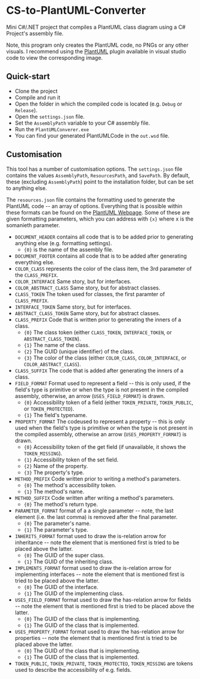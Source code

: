 # CS-to-PlantUML-Converter
Mini C#/.NET project that compiles a PlantUML class diagram using a C# Project's assembly file. 

Note, this program only creates the PlantUML code, no PNGs or any other visuals. 
I recommend using the [PlantUML](https://marketplace.visualstudio.com/items?itemName=jebbs.plantuml) plugin available in visual studio code to view the corresponding image.

## Quick-start
* Clone the project
* Compile and run it
* Open the folder in which the compiled code is located (e.g. ``Debug`` or ``Release``). 
* Open the ``settings.json`` file. 
* Set the ``AssemblyPath`` variable to your C# assembly file. 
* Run the ``PlantUMLConverer.exe``
* You can find your generated PlantUMLCode in the ``out.wsd`` file.

## Customisation
This tool has a number of customisation options.
The ``settings.json`` file contains the values ``AssemblyPath``, ``ResourcesPath``, and ``SavePath``. 
By default, these (excluding ``AssemblyPath``) point to the installation folder, but can be set to anything else. 

The ``resources.json`` file contains the formatting used to generate the PlantUML code -- an array of options. 
Everything that is possible within these formats can be found on the [PlantUML Webpage](https://plantuml.com/). 
Some of these are given formatting parameters, which you can address with ``{x}`` where x is the somanieth parameter. 
* ``DOCUMENT_HEADER`` contains all code that is to be added prior to generating anything else (e.g. formatting settings). 
  * ``{0}`` is the name of the assembly file. 
* ``DOCUMENT_FOOTER`` contains all code that is to be added after generating everything else. 
* ``COLOR_CLASS`` represents the color of the class item, the 3rd parameter of the ``CLASS_PREFIX``. 
* ``COLOR_INTERFACE`` Same story, but for interfaces. 
* ``COLOR_ABSTRACT_CLASS`` Same story, but for abstract classes. 
* ``CLASS_TOKEN`` The token used for classes, the first paramter of ``CLASS_PREFIX``.
* ``INTERFACE_TOKEN`` Same story, but for interfaces. 
* ``ABSTRACT_CLASS_TOKEN`` Same story, but for abstract classes. 
* ``CLASS_PREFIX`` Code that is written prior to generating the inners of a class. 
  * ``{0}`` The class token (either ``CLASS_TOKEN``, ``INTERFACE_TOKEN``, or ``ABSTRACT_CLASS_TOKEN``).
  * ``{1}`` The name of the class.
  * ``{2}`` The GUID (unique identifier) of the class. 
  * ``{3}`` The color of the class (either ``COLOR_CLASS``, ``COLOR_INTERFACE``, or ``COLOR_ABSTRACT_CLASS``).
* ``CLASS_SUFFIX`` The code that is added after generating the inners of a class. 
* ``FIELD_FORMAT`` Format used to represent a field -- this is only used, if the field's type is primitive or when the type is not present in the compiled assembly, otherwise, an arrow (``USES_FIELD_FORMAT``) is drawn. 
  * ``{0}`` Accessibility token of a field (either ``TOKEN_PRIVATE``, ``TOKEN_PUBLIC``, or ``TOKEN_PROTECTED``).
  * ``{1}`` The field's typename.
* ``PROPERTY_FORMAT`` The codeused to represent a property -- this is only used when the field's type is primitive or when the type is not present in the compiled assembly, otherwise an arrow (``USES_PROPERTY_FORMAT``) is drawn. 
  * ``{0}`` Accessibility token of the get field (if unavailable, it shows the ``TOKEN_MISSING``). 
  * ``{1}`` Accessibility token of the set field. 
  * ``{2}`` Name of the property. 
  * ``{3}`` The property's type.
* ``METHOD_PREFIX`` Code written prior to writing a method's parameters. 
  * ``{0}`` The method's accessibility token. 
  * ``{1}`` The method's name.
* ``METHOD_SUFFIX`` Code written after writing a method's parameters. 
  * ``{0}``  The method's return type. 
* ``PARAMETER_FORMAT`` format of a a single parameter -- note, the last element (i.e. the last comma) is removed after the final parameter. 
  * ``{0}`` The parameter's name. 
  * ``{1}`` The parameter's type.   
* ``INHERITS_FORMAT`` format used to draw the is-relation arrow for inheritance -- note the element that is mentioned first is tried to be placed above the latter. 
  * ``{0}`` The GUID of the super class. 
  * ``{1}`` The GUID of the inheriting class.
* ``IMPLEMENTS_FORMAT`` format used to draw the is-relation arrow for implementing interfaces -- note the element that is mentioned first is tried to be placed above the latter. 
  * ``{0}`` The GUID of the interface. 
  * ``{1}`` The GUID of the implementing class.
* ``USES_FIELD_FORMAT`` format used to draw the has-relation arrow for fields -- note the element that is mentioned first is tried to be placed above the latter. 
  * ``{0}`` The GUID of the class that is implementing. 
  * ``{1}`` The GUID of the class that is implemented. 
* ``USES_PROPERTY_FORMAT`` format used to draw the has-relation arrow for properties -- note the element that is mentioned first is tried to be placed above the latter.
  * ``{0}`` The GUID of the class that is implementing. 
  * ``{1}`` The GUID of the class that is implemented. 
* ``TOKEN_PUBLIC``, ``TOKEN_PRIVATE``, ``TOKEN_PROTECTED``, ``TOKEN_MISSING`` are tokens used to describe the accessibility of e.g. fields.
